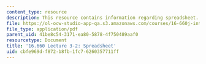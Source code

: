 ```yaml
---
content_type: resource
description: This resource contains information regarding spreadsheet.
file: https://ol-ocw-studio-app-qa.s3.amazonaws.com/courses/16-660j-introduction-to-lean-six-sigma-methods-january-iap-2012/cbfe969df872b8fb1fc76260357711ff_MIT16_660JIAP12_3-2Instr.pdf
file_type: application/pdf
parent_uid: 41be8c54-3171-ea80-5878-4f750489aaf0
resourcetype: Document
title: '16.660 Lecture 3-2: Spreadsheet'
uid: cbfe969d-f872-b8fb-1fc7-6260357711ff
---
```

